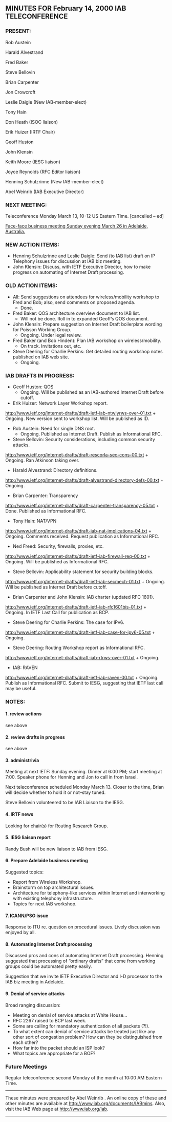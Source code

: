 
MINUTES FOR February 14, 2000 IAB TELECONFERENCE
------------------------------------------------


### PRESENT:



 Rob Austein  

 Harald Alvestrand  

 Fred Baker  

 Steve Bellovin  

 Brian Carpenter  

 Jon Crowcroft  

 Leslie Daigle (New IAB-member-elect)  

 Tony Hain  

 Don Heath (ISOC liaison)  

 Erik Huizer (IRTF Chair)  

 Geoff Huston  

 John Klensin  

 Keith Moore (IESG liaison)  

 Joyce Reynolds (RFC Editor liaison)  

 Henning Schulzrinne (New IAB-member-elect)  

Abel Weinrib (IAB Executive Director)


### NEXT MEETING:



 Teleconference Monday March 13, 10-12 US Eastern Time. [cancelled – ed]  

[Face-face business meeting Sunday evening March 26 in Adelaide, Australia.](IABmins.2000-03-26.html)

### NEW ACTION ITEMS:


* Henning Schulzrinne and Leslie Daigle: Send (to IAB list) draft on IP Telephony issues for discussion at IAB biz meeting.
* John Klensin: Discuss, with IETF Executive Director, how to make progress on automating of Internet Draft processing.


### OLD ACTION ITEMS:


* All: Send suggestions on attendees for wireless/mobility workshop to Fred and Bob; also, send comments on proposed agenda.
	+ Done.
* Fred Baker: QOS architecture overview document to IAB list.
	+ Will not be done. Roll in to expanded Geoff’s QOS document.
* John Klensin: Prepare suggestion on Internet Draft boilerplate wording for Poisson Working Group.
	+ Ongoing. Under legal review.
* Fred Baker (and Bob Hinden): Plan IAB workshop on wireless/mobility.
	+ On track. Invitations out, etc.
* Steve Deering for Charlie Perkins: Get detailed routing workshop notes published on IAB web site.
	+ Ongoing.


### IAB DRAFTS IN PROGRESS:


* Geoff Huston: QOS
	+ Ongoing. Will be published as an IAB-authored Internet Draft before cutoff.
* Erik Huizer: Network Layer Workshop report.  

<http://www.ietf.org/internet-drafts/draft-ietf-iab-ntwlyrws-over-01.txt>
	+ Ongoing. New version sent to workshop list. Will be published as ID.
* Rob Austein: Need for single DNS root.
	+ Ongoing. Published as Internet Draft. Publish as Informational RFC.
* Steve Bellovin: Security considerations, including common security attacks.  

<http://www.ietf.org/internet-drafts/draft-rescorla-sec-cons-00.txt>
	+ Ongoing. Ran Atkinson taking over.
* Harald Alvestrand: Directory definitions.  

<http://www.ietf.org/internet-drafts/draft-alvestrand-directory-defs-00.txt>
	+ Ongoing.
* Brian Carpenter: Transparency  

<http://www.ietf.org/internet-drafts/draft-carpenter-transparency-05.txt>
	+ Done. Published as Informational RFC.
* Tony Hain: NAT/VPN  

<http://www.ietf.org/internet-drafts/draft-iab-nat-implications-04.txt>
	+ Ongoing. Comments received. Request publication as Informational RFC.
* Ned Freed: Security, firewalls, proxies, etc.  

<http://www.ietf.org/internet-drafts/draft-ietf-iab-firewall-req-00.txt>
	+ Ongoing. Will be published as Informational RFC.
* Steve Bellovin: Applicability statement for security building blocks.  

<http://www.ietf.org/internet-drafts/draft-ietf-iab-secmech-01.txt>
	+ Ongoing. Will be published as Internet Draft before cutoff.
* Brian Carpenter and John Klensin: IAB charter (updated RFC 1601).  

<http://www.ietf.org/internet-drafts/draft-ietf-iab-rfc1601bis-01.txt>
	+ Ongoing. In IETF Last Call for publication as BCP.
* Steve Deering for Charlie Perkins: The case for IPv6.  

<http://www.ietf.org/internet-drafts/draft-ietf-iab-case-for-ipv6-05.txt>
	+ Ongoing.
* Steve Deering: Routing Workshop report as Informational RFC.  

<http://www.ietf.org/internet-drafts/draft-iab-rtrws-over-01.txt>
	+ Ongoing.
* IAB: RAVEN  

<http://www.ietf.org/internet-drafts/draft-ietf-iab-raven-00.txt>
	+ Ongoing. Publish as Informational RFC. Submit to IESG, suggesting that IETF last call may be useful.


### NOTES:


#### 1. review actions

see above


#### 2. review drafts in progress

see above


#### 3. administrivia


 Meeting at next IETF: Sunday evening. Dinner at 6:00 PM; start meeting at 7:00. Speaker phone for Henning and Jon to call in from Israel.  

 Next teleconference scheduled Monday March 13. Closer to the time, Brian will decide whether to hold it or not–stay tuned.  

Steve Bellovin volunteered to be IAB Liaison to the IESG.

#### 4. IRTF news

Looking for chair(s) for Routing Research Group.


#### 5. IESG liaison report

Randy Bush will be new liaison to IAB from IESG.


#### 6. Prepare Adelaide business meeting

Suggested topics:

- Report from Wireless Workshop.
- Brainstorm on top architectural issues.
- Architecture for telephony-like services within Internet and interworking with existing telephony infrastructure.
- Topics for next IAB workshop.

#### 7. ICANN/PSO issue

Response to ITU re. question on procedural issues. Lively discussion was enjoyed by all.


#### 8. Automating Internet Draft processing

Discussed pros and cons of automating Internet Draft processing. Henning suggested that processing of “ordinary drafts” that come from working groups could be automated pretty easily.


 Suggestion that we invite IETF Executive Director and I-D processor to the IAB biz meeting in Adelaide. 


#### 9. Denial of service attacks

Broad ranging discussion:

- Meeting on denial of service attacks at White House…
- RFC 2267 raised to BCP last week.
- Some are calling for mandatory authentication of all packets (?!).
- To what extent can denial of service attacks be treated just like any other sort of congestion problem? How can they be distinguished from each other?
- How far into the packet should an ISP look?
- What topics are appropriate for a BOF?


### Future Meetings



Regular teleconference second Monday of the month at 10:00 AM Eastern Time.




---


These minutes were prepared by Abel Weinrib . An online copy of these and other minutes are available at http://www.iab.org/documents/IABmins. Also, visit the IAB Web page at http://www.iab.org/iab. 




---


